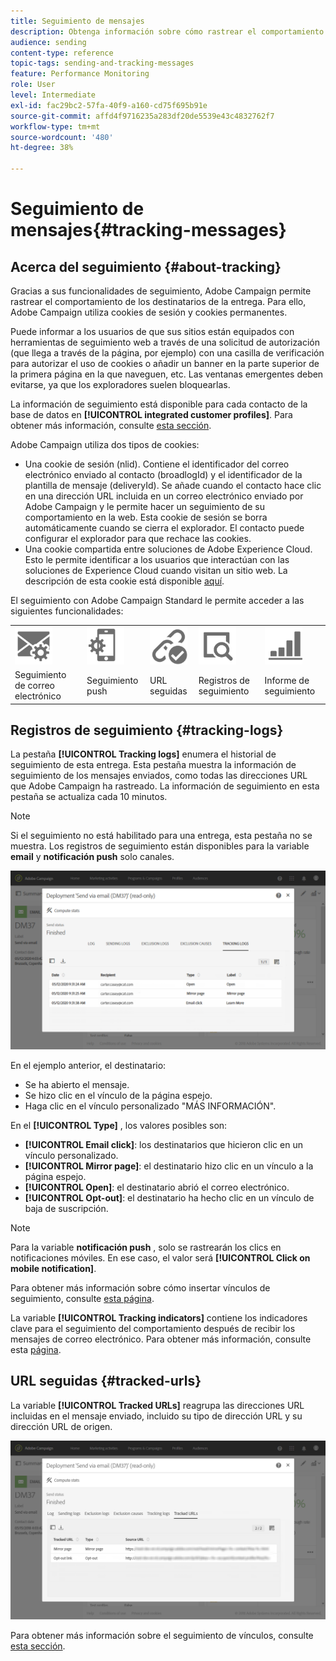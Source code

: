 ```yaml
---
title: Seguimiento de mensajes
description: Obtenga información sobre cómo rastrear el comportamiento de los destinatarios de la entrega.
audience: sending
content-type: reference
topic-tags: sending-and-tracking-messages
feature: Performance Monitoring
role: User
level: Intermediate
exl-id: fac29bc2-57fa-40f9-a160-cd75f695b91e
source-git-commit: affd4f9716235a283df20de5539e43c4832762f7
workflow-type: tm+mt
source-wordcount: '480'
ht-degree: 38%

---
```


# Seguimiento de mensajes{#tracking-messages}

## Acerca del seguimiento {#about-tracking}

Gracias a sus funcionalidades de seguimiento, Adobe Campaign permite rastrear el comportamiento de los destinatarios de la entrega. Para ello, Adobe Campaign utiliza cookies de sesión y cookies permanentes.

Puede informar a los usuarios de que sus sitios están equipados con herramientas de seguimiento web a través de una solicitud de autorización (que llega a través de la página, por ejemplo) con una casilla de verificación para autorizar el uso de cookies o añadir un banner en la parte superior de la primera página en la que naveguen, etc. Las ventanas emergentes deben evitarse, ya que los exploradores suelen bloquearlas.

La información de seguimiento está disponible para cada contacto de la base de datos en **[!UICONTROL integrated customer profiles]**. Para obtener más información, consulte [esta sección](../../audiences/using/integrated-customer-profile.md).

Adobe Campaign utiliza dos tipos de cookies:

* Una cookie de sesión (nlid). Contiene el identificador del correo electrónico enviado al contacto (broadlogId) y el identificador de la plantilla de mensaje (deliveryId). Se añade cuando el contacto hace clic en una dirección URL incluida en un correo electrónico enviado por Adobe Campaign y le permite hacer un seguimiento de su comportamiento en la web. Esta cookie de sesión se borra automáticamente cuando se cierra el explorador. El contacto puede configurar el explorador para que rechace las cookies.
* Una cookie compartida entre soluciones de Adobe Experience Cloud. Esto le permite identificar a los usuarios que interactúan con las soluciones de Experience Cloud cuando visitan un sitio web. La descripción de esta cookie está disponible [aquí](https://experienceleague.adobe.com/docs/core-services/interface/ec-cookies/cookies-mc.html).

El seguimiento con Adobe Campaign Standard le permite acceder a las siguientes funcionalidades:

<table>
<tr>
    <td valign="top">
        <a href="../../administration/using/configuring-email-channel.md#tracking-parameters"><img width="60px" alt="condiciones" src="assets/icon_email_parameters.png"/></a>
    </td>
    <td valign="top">
        <a href="../../administration/using/push-tracking.md"><img width="60px" alt="condiciones" src="assets/icon_push_parameters.png"/></a>
    </td>
    <td valign="top">
        <a href="../../designing/using/links.md#about-tracked-urls"><img width="60px" alt="condiciones" src="assets/icon_url.png"/></a>
    </td>
        <td valign="top">
          <a href="../../sending/using/tracking-messages.md#tracking-logs"><img width="60px" alt="condiciones" src="assets/icon_log.png"/></a>
    </td>
    </td>
    <td valign="top">
          <a href="../../reporting/using/tracking-indicators.md"><img width="60px" alt="condiciones" src="assets/icon_report.png"/></a>
</tr>
<tr>
<td>Seguimiento de correo electrónico</td>
<td>Seguimiento push</td>
<td>URL seguidas</td>
<td>Registros de seguimiento</td>
<td>Informe de seguimiento</td>
</tr>
</table>

## Registros de seguimiento {#tracking-logs}

La pestaña **[!UICONTROL Tracking logs]** enumera el historial de seguimiento de esta entrega. Esta pestaña muestra la información de seguimiento de los mensajes enviados, como todas las direcciones URL que Adobe Campaign ha rastreado. La información de seguimiento en esta pestaña se actualiza cada 10 minutos.

>[!NOTE]
>
>Si el seguimiento no está habilitado para una entrega, esta pestaña no se muestra. Los registros de seguimiento están disponibles para la variable **email** y **notificación push** solo canales.

![](assets/tracking_logs.png)

En el ejemplo anterior, el destinatario:

* Se ha abierto el mensaje.
* Se hizo clic en el vínculo de la página espejo.
* Haga clic en el vínculo personalizado &quot;MÁS INFORMACIÓN&quot;.

En el **[!UICONTROL Type]** , los valores posibles son:

* **[!UICONTROL Email click]**: los destinatarios que hicieron clic en un vínculo personalizado.
* **[!UICONTROL Mirror page]**: el destinatario hizo clic en un vínculo a la página espejo.
* **[!UICONTROL Open]**: el destinatario abrió el correo electrónico.
* **[!UICONTROL Opt-out]**: el destinatario ha hecho clic en un vínculo de baja de suscripción.

>[!NOTE]
>
>Para la variable **notificación push** , solo se rastrearán los clics en notificaciones móviles. En ese caso, el valor será **[!UICONTROL Click on mobile notification]**.

Para obtener más información sobre cómo insertar vínculos de seguimiento, consulte [esta página](../../designing/using/links.md#inserting-a-link).

La variable **[!UICONTROL Tracking indicators]** contiene los indicadores clave para el seguimiento del comportamiento después de recibir los mensajes de correo electrónico. Para obtener más información, consulte esta [página](../../reporting/using/tracking-indicators.md).

## URL seguidas {#tracked-urls}

La variable **[!UICONTROL Tracked URLs]** reagrupa las direcciones URL incluidas en el mensaje enviado, incluido su tipo de dirección URL y su dirección URL de origen.

![](assets/sending_delivery6.png)

Para obtener más información sobre el seguimiento de vínculos, consulte [esta sección](../../designing/using/links.md#about-tracked-urls).
